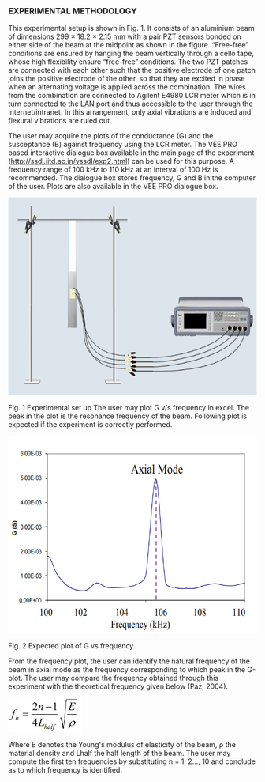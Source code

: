 ### EXPERIMENTAL METHODOLOGY

This experimental setup is shown in Fig. 1. It consists of an aluminium beam of dimensions 299 × 18.2 × 2.15 mm with a pair PZT sensors bonded on either side of the beam at the midpoint as shown in the figure. “Free-free” conditions are ensured by hanging the beam vertically through a cello tape, whose high flexibility ensure “free-free” conditions. The two PZT patches are connected with each other such that the positive electrode of one patch joins the positive electrode of the other, so that they are excited in phase when an alternating voltage is applied across the combination. The wires from the combination are connected to Agilent E4980 LCR meter which is in turn connected to the LAN port and thus accessible to the user through the internet/intranet. In this arrangement, only axial vibrations are induced and flexural vibrations are ruled out.

The user may acquire the plots of the conductance (G) and the susceptance (B) against frequency using the LCR meter. The VEE PRO based interactive dialogue box available in the main page of the experiment (<a href="http://ssdl.iitd.ac.in/vssdl/exp2.html">http://ssdl.iitd.ac.in/vssdl/exp2.html</a>) can be used for this purpose. A frequency range of 100 kHz to 110 kHz at an interval of 100 Hz is recommended. The dialogue box stores frequency, G and B in the computer of the user. Plots are also available in the VEE PRO dialogue box.

<img src="images/1.jpg" height="400px">

Fig. 1 Experimental set up The user may plot G v/s frequency in excel. The peak in the plot is the resonance frequency of the beam. Following plot is expected if the experiment is correctly performed.

<img src="images/th2.png" height="400px">

Fig. 2 Expected plot of G vs frequency.

From the frequency plot, the user can identify the natural frequency of the beam in axial mode as the
frequency corresponding to which peak in the G-plot. The user may compare the frequency obtained
through this experiment with the theoretical frequency given below (Paz, 2004). 

<img src="images/th3.png" height="70px">

Where E denotes the Young's modulus of elasticity of the beam, ρ the material density and Lhalf the half
length of the beam. The user may compute the first ten frequencies by substituting n = 1, 2..., 10 and
conclude as to which frequency is identified. 

